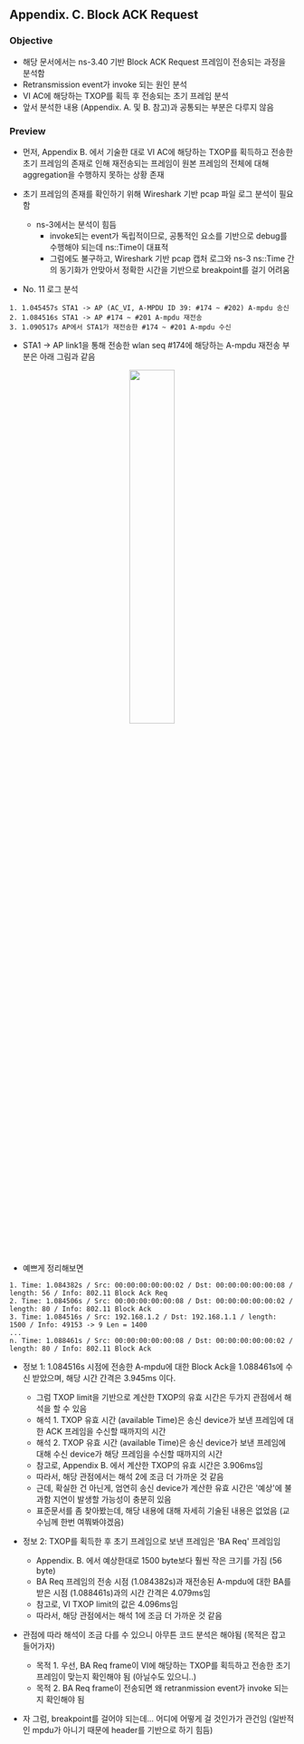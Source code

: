 ## Appendix. C. Block ACK Request

### Objective
* 해당 문서에서는 ns-3.40 기반 Block ACK Request 프레임이 전송되는 과정을 분석함
* Retransmission event가 invoke 되는 원인 분석
* VI AC에 해당하는 TXOP를 획득 후 전송되는 초기 프레임 분석
* 앞서 분석한 내용 (Appendix. A. 및 B. 참고)과 공통되는 부분은 다루지 않음

### Preview
* 먼저, Appendix B. 에서 기술한 대로 VI AC에 해당하는 TXOP를 획득하고 전송한 초기 프레임의 존재로 인해 재전송되는 프레임이 원본 프레임의 전체에 대해 aggregation을 수행하지 못하는 상황 존재
* 초기 프레임의 존재를 확인하기 위해 Wireshark 기반 pcap 파일 로그 분석이 필요함
  * ns-3에서는 분석이 힘듬
    * invoke되는 event가 독립적이므로, 공통적인 요소를 기반으로 debug를 수행해야 되는데 ns::Time이 대표적
    * 그럼에도 불구하고, Wireshark 기반 pcap 캡처 로그와 ns-3 ns::Time 간의 동기화가 안맞아서 정확한 시간을 기반으로 breakpoint를 걸기 어려움

* No. 11 로그 분석 
```
1. 1.045457s STA1 -> AP (AC_VI, A-MPDU ID 39: #174 ~ #202) A-mpdu 송신
2. 1.084516s STA1 -> AP #174 ~ #201 A-mpdu 재전송
3. 1.090517s AP에서 STA1가 재전송한 #174 ~ #201 A-mpdu 수신
```
* STA1 -> AP link1을 통해 전송한 wlan seq #174에 해당하는 A-mpdu 재전송 부분은 아래 그림과 같음

<p align="center">  
  <img src="https://github.com/user-attachments/assets/1fa06074-5298-4574-906b-02da1bb0d7c2" width="40%">  
</p>

* 예쁘게 정리해보면
```
1. Time: 1.084382s / Src: 00:00:00:00:00:02 / Dst: 00:00:00:00:00:08 / length: 56 / Info: 802.11 Block Ack Req
2. Time: 1.084506s / Src: 00:00:00:00:00:08 / Dst: 00:00:00:00:00:02 / length: 80 / Info: 802.11 Block Ack
3. Time: 1.084516s / Src: 192.168.1.2 / Dst: 192.168.1.1 / length: 1500 / Info: 49153 -> 9 Len = 1400
...
n. Time: 1.088461s / Src: 00:00:00:00:00:08 / Dst: 00:00:00:00:00:02 / length: 80 / Info: 802.11 Block Ack
```

* 정보 1: 1.084516s 시점에 전송한 A-mpdu에 대한 Block Ack을 1.088461s에 수신 받았으며, 해당 시간 간격은 3.945ms 이다.
  * 그럼 TXOP limit을 기반으로 계산한 TXOP의 유효 시간은 두가지 관점에서 해석을 할 수 있음
  * 해석 1. TXOP 유효 시간 (available Time)은 송신 device가 보낸 프레임에 대한 ACK 프레임을 수신할 때까지의 시간
  * 해석 2. TXOP 유효 시간 (available Time)은 송신 device가 보낸 프레임에 대해 수신 device가 해당 프레임을 수신할 때까지의 시간
  * 참고로, Appendix B. 에서 계산한 TXOP의 유효 시간은 3.906ms임
  * 따라서, 해당 관점에서는 해석 2에 조금 더 가까운 것 같음
  * 근데, 확실한 건 아닌게, 엄연히 송신 device가 계산한 유효 시간은 '예상'에 불과함 지연이 발생할 가능성이 충분히 있음
  * 표준문서를 좀 찾아봤는데, 해당 내용에 대해 자세히 기술된 내용은 없었음 (교수님께 한번 여쭤봐야겠음)

* 정보 2: TXOP를 획득한 후 초기 프레임으로 보낸 프레임은 'BA Req' 프레임임
  * Appendix. B. 에서 예상한대로 1500 byte보다 훨씬 작은 크기를 가짐 (56 byte)
  * BA Req 프레임의 전송 시점 (1.084382s)과 재전송된 A-mpdu에 대한 BA를 받은 시점 (1.088461s)과의 시간 간격은 4.079ms임
  * 참고로, VI TXOP limit의 값은 4.096ms임
  * 따라서, 해당 관점에서는 해석 1에 조금 더 가까운 것 같음

* 관점에 따라 해석이 조금 다를 수 있으니 아무튼 코드 분석은 해야됨 (목적은 잡고 들어가자)
  * 목적 1. 우선, BA Req frame이 VI에 해당하는 TXOP를 획득하고 전송한 초기 프레임이 맞는지 확인해야 됨 (아닐수도 있으니..)
  * 목적 2. BA Req frame이 전송되면 왜 retranmission event가 invoke 되는지 확인해야 됨

* 자 그럼, breakpoint를 걸어야 되는데... 어디에 어떻게 걸 것인가가 관건임 (일반적인 mpdu가 아니기 때문에 header를 기반으로 하기 힘듬)


